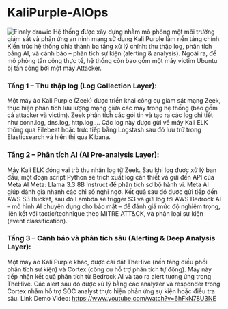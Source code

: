 # KaliPurple-AIOps
![Finaly drawio](https://github.com/user-attachments/assets/7778082d-180c-4254-bf79-33ec75ece92f)
Hệ thống được xây dựng nhằm mô phỏng một môi trường giám sát và phản ứng an ninh mạng sử dụng Kali Purple làm nền tảng chính. Kiến trúc hệ thống chia thành ba tầng xử lý chính: thu thập log, phân tích bằng AI, và cảnh báo – phân tích sự kiện (alerting & analysis). Ngoài ra, để mô phỏng tấn công thực tế, hệ thống còn bao gồm một máy victim Ubuntu bị tấn công bởi một máy Attacker.
### Tầng 1 – Thu thập log (Log Collection Layer):
Một máy ảo Kali Purple (Zeek) được triển khai công cụ giám sát mạng Zeek, thực hiện phân tích lưu lượng mạng giữa các máy trong hệ thống (bao gồm cả attacker và victim). Zeek phân tích các gói tin và tạo ra các log chi tiết như conn.log, dns.log, http.log,... Các log này được gửi về máy Kali ELK thông qua Filebeat hoặc trực tiếp bằng Logstash sau đó lưu trữ trong Elasticsearch và hiển thị qua Kibana.
    
### Tầng 2 – Phân tích AI (AI Pre-analysis Layer):
	
Máy Kali ELK đóng vai trò thu nhận log từ Zeek. Sau khi log được xử lý ban đầu, một đoạn script Python sẽ trích xuất log cần thiết và gửi đến API của Meta AI Meta: Llama 3.3 8B Instruct để phân tích sơ bộ hành vi. Meta AI giúp đánh giá nhanh các chỉ số nghi ngờ. Kết quả sau đó được gửi tiếp đến AWS S3 Bucket, sau đó Lambda sẽ trigger S3 và gửi log tới AWS Bedrock AI – mô hình AI chuyên dụng cho bảo mật – để đánh giá mức độ nghiêm trọng, liên kết với tactic/technique theo MITRE ATT&CK, và phân loại sự kiện (event classification).
### Tầng 3 – Cảnh báo và phân tích sâu (Alerting & Deep Analysis Layer):
Một máy ảo Kali Purple khác, được cài đặt TheHive (nền tảng điều phối phân tích sự kiện) và Cortex (công cụ hỗ trợ phân tích tự động). Máy này tiếp nhận kết quả phân tích từ Bedrock AI và tạo ra alert tương ứng trong TheHive. Các alert sau đó được xử lý bằng các analyzer và responder trong Cortex nhằm hỗ trợ SOC analyst thực hiện phản ứng sự kiện hoặc điều tra sâu.
Link Demo Video: 
https://www.youtube.com/watch?v=6hFkN78U3NE
